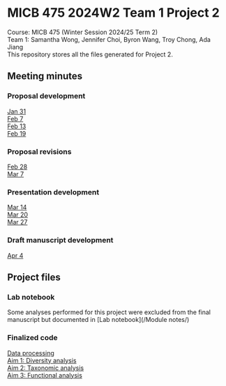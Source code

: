 # MICB 475 2024W2 Team 1 Project 2
Course: MICB 475 (Winter Session 2024/25 Term 2)  
Team 1:  Samantha Wong, Jennifer Choi, Byron Wang, Troy Chong, Ada Jiang  
This repository stores all the files generated for Project 2.  

## Meeting minutes
### Proposal development
[Jan 31](/Meeting_minutes/01_Jan_31.md)  
[Feb 7](/Meeting_minutes/02_Feb_7.md)  
[Feb 13](/Meeting_minutes/03_Feb_13.md)  
[Feb 19](/Meeting_minutes/04_Feb_19.md)  
### Proposal revisions
[Feb 28](/Meeting_minutes/05_Feb_28.md)  
[Mar 7](/Meeting_minutes/06_Mar_7.md)  
### Presentation development
[Mar 14](/Meeting_minutes/07_Mar_14.md)  
[Mar 20](/Meeting_minutes/08_Mar_20.md)  
[Mar 27](/Meeting_minutes/09_Mar_27.md)  
### Draft manuscript development
[Apr 4](/Meeting_minutes/10_Apr_4.md)  

## Project files

### Lab notebook
Some analyses performed for this project were excluded from the final manuscript but documented in [Lab notebook](/Module notes/)

### Finalized code
[Data processing](/00_DataProcessing/)  
[Aim 1: Diversity analysis](/01_02_DiversityAnalysis/)  
[Aim 2: Taxonomic analysis](/02_TaxonomicAnalysis/)  
[Aim 3: Functional analysis](/03_FunctionalAnalysis/)  

